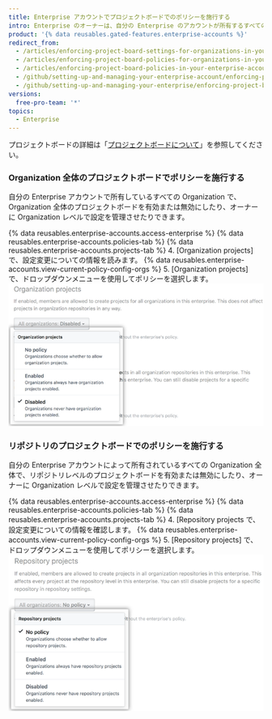 ```yaml
---
title: Enterprise アカウントでプロジェクトボードでのポリシーを施行する
intro: Enterprise のオーナーは、自分の Enterprise のアカウントが所有するすべての Organization に対して特定のプロジェクトボードのポリシーを強制したり、Organization ごとのポリシーの設定を許可したりすることができます。
product: '{% data reusables.gated-features.enterprise-accounts %}'
redirect_from:
  - /articles/enforcing-project-board-settings-for-organizations-in-your-business-account/
  - /articles/enforcing-project-board-policies-for-organizations-in-your-enterprise-account/
  - /articles/enforcing-project-board-policies-in-your-enterprise-account
  - /github/setting-up-and-managing-your-enterprise-account/enforcing-project-board-policies-in-your-enterprise-account
  - /github/setting-up-and-managing-your-enterprise/enforcing-project-board-policies-in-your-enterprise-account
versions:
  free-pro-team: '*'
topics:
  - Enterprise
---
```


プロジェクトボードの詳細は「[プロジェクトボードについて](/articles/about-project-boards)」を参照してください。

### Organization 全体のプロジェクトボードでポリシーを施行する

自分の Enterprise アカウントで所有しているすべての Organization で、Organization 全体のプロジェクトボードを有効または無効にしたり、オーナーに Organization レベルで設定を管理させたりできます。

{% data reusables.enterprise-accounts.access-enterprise %}
{% data reusables.enterprise-accounts.policies-tab %}
{% data reusables.enterprise-accounts.projects-tab %}
4. [Organization projects] で、設定変更についての情報を読みます。 {% data reusables.enterprise-accounts.view-current-policy-config-orgs %}
5. [Organization projects] で、ドロップダウンメニューを使用してポリシーを選択します。 ![Organization プロジェクトボード ポリシー オプションのドロップダウンメニュー](/assets/images/help/business-accounts/organization-projects-policy-drop-down.png)

### リポジトリのプロジェクトボードでのポリシーを施行する

自分の Enterprise アカウントによって所有されているすべての Organization 全体で、リポジトリレベルのプロジェクトボードを有効または無効にしたり、オーナーに Organization レベルで設定を管理させたりできます。

{% data reusables.enterprise-accounts.access-enterprise %}
{% data reusables.enterprise-accounts.policies-tab %}
{% data reusables.enterprise-accounts.projects-tab %}
4. [Repository projects で、設定変更についての情報を確認します。 {% data reusables.enterprise-accounts.view-current-policy-config-orgs %}
5. [Repository projects] で、ドロップダウンメニューを使用してポリシーを選択します。 ![リポジトリのプロジェクトボード ポリシー オプションのドロップダウンメニュー](/assets/images/help/business-accounts/repository-projects-policy-drop-down.png)
